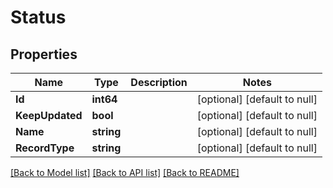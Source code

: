 # Status

## Properties
Name | Type | Description | Notes
------------ | ------------- | ------------- | -------------
**Id** | **int64** |  | [optional] [default to null]
**KeepUpdated** | **bool** |  | [optional] [default to null]
**Name** | **string** |  | [optional] [default to null]
**RecordType** | **string** |  | [optional] [default to null]

[[Back to Model list]](../README.md#documentation-for-models) [[Back to API list]](../README.md#documentation-for-api-endpoints) [[Back to README]](../README.md)

